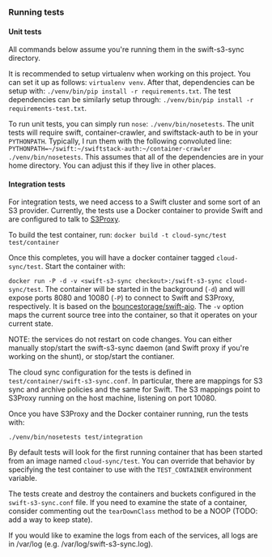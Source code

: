 ### Running tests


#### Unit tests

All commands below assume you're running them in the swift-s3-sync directory.

It is recommended to setup virtualenv when working on this project. You can set
it up as follows: `virtualenv venv`. After that, dependencies can be setup with:
`./venv/bin/pip install -r requirements.txt`. The test dependencies can be
similarly setup through:
`./venv/bin/pip install -r requirements-test.txt`.

To run unit tests, you can simply run `nose`: `./venv/bin/nosetests`. The unit
tests will require swift, container-crawler, and swiftstack-auth to be in your
`PYTHONPATH`. Typically, I run them with the following convoluted line:
`PYTHONPATH=~/swift:~/swiftstack-auth:~/container-crawler ./venv/bin/nosetests`.
This assumes that all of the dependencies are in your home directory. You can
adjust this if they live in other places.

#### Integration tests

For integration tests, we need access to a Swift cluster and some sort of an S3
provider. Currently, the tests use a Docker container to provide Swift and are
configured to talk to [S3Proxy](https://github.com/andrewgaul/s3proxy).

To build the test container, run:
`docker build -t cloud-sync/test test/container`

Once this completes, you will have a docker container tagged `cloud-sync/test`.
Start the container with:

`docker run -P -d -v <swift-s3-sync checkout>:/swift-s3-sync cloud-sync/test`.
The container will be started in the background (`-d`) and will expose ports
8080 and 10080 (`-P`) to connect to Swift and S3Proxy, respectively. It is based
on the
[bouncestorage/swift-aio](https://hub.docker.com/r/bouncestorage/swift-aio/).
The `-v` option maps the current source tree into the container, so that it
operates on your current state.

NOTE: the services do not restart on code changes. You can either manually
stop/start the swift-s3-sync daemon (and Swift proxy if you're working on the
shunt), or stop/start the contianer.

The cloud sync configuration for the tests is defined in
`test/container/swift-s3-sync.conf`. In particular, there are mappings for S3
sync and archive policies and the same for Swift. The S3 mappings point to
S3Proxy running on the host machine, listening on port 10080.

Once you have S3Proxy and the Docker container running, run the tests with:
```
./venv/bin/nosetests test/integration
```

By default tests will look for the first running container that has been started
from an image named `cloud-sync/test`. You can override that behavior by
specifying the test container to use with the `TEST_CONTAINER` environment
variable.

The tests create and destroy the containers and buckets configured in the
`swift-s3-sync.conf` file. If you need to examine the state of a container,
consider commenting out the `tearDownClass` method to be a NOOP (TODO: add a way
to keep state).

If you would like to examine the logs from each of the services, all logs are in
/var/log (e.g. /var/log/swift-s3-sync.log).
